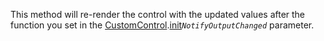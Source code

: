 This method will re-render the control with the updated values after the function you set in the  [CustomControl](../../customcontrol.md).[init](../init.md)*`NotifyOutputChanged`* parameter.